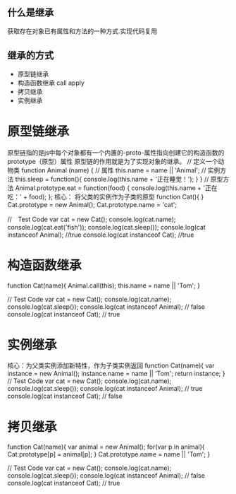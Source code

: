 ## 什么是继承
获取存在对象已有属性和方法的一种方式.实现代码复用

## 继承的方式
- 原型链继承
- 构造函数继承 call apply
- 拷贝继承
- 实例继承

# 原型链继承
原型链指的是js中每个对象都有一个内置的-proto-属性指向创建它的构造函数的prototype（原型）属性 原型链的作用就是为了实现对象的继承。
// 定义一个动物类
function Animal (name) {
  // 属性
  this.name = name || 'Animal';
  // 实例方法
  this.sleep = function(){
    console.log(this.name + '正在睡觉！');
  }
}
// 原型方法
Animal.prototype.eat = function(food) {
  console.log(this.name + '正在吃：' + food);
};
核心： 将父类的实例作为子类的原型
function Cat(){ 
}
Cat.prototype = new Animal();
Cat.prototype.name = 'cat';

//　Test Code
var cat = new Cat();
console.log(cat.name);
console.log(cat.eat('fish'));
console.log(cat.sleep());
console.log(cat instanceof Animal); //true 
console.log(cat instanceof Cat); //true

# 构造函数继承
function Cat(name){
  Animal.call(this);
  this.name = name || 'Tom';
}

// Test Code
var cat = new Cat();
console.log(cat.name);
console.log(cat.sleep());
console.log(cat instanceof Animal); // false
console.log(cat instanceof Cat); // true

# 实例继承
核心：为父类实例添加新特性，作为子类实例返回
function Cat(name){
  var instance = new Animal();
  instance.name = name || 'Tom';
  return instance;
}
// Test Code
var cat = new Cat();
console.log(cat.name);
console.log(cat.sleep());
console.log(cat instanceof Animal); // true
console.log(cat instanceof Cat); // false

# 拷贝继承
function Cat(name){
  var animal = new Animal();
  for(var p in animal){
    Cat.prototype[p] = animal[p];
  }
  Cat.prototype.name = name || 'Tom';
}

// Test Code
var cat = new Cat();
console.log(cat.name);
console.log(cat.sleep());
console.log(cat instanceof Animal); // false
console.log(cat instanceof Cat); // true

